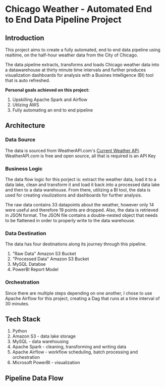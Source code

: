 # Chicago Weather - Automated End to End Data Pipeline Project

## Introduction
This project aims to create a fully automated, end to end data pipeline using realtime, on the half-hour weather data from the City of Chicago. 

The data pipeline extracts, transforms and loads Chicago weather data into a datawarehouse at thirty minute time intervals and further produces visualization dashboards for analysis with a Busines Intelligence (BI) tool that is auto refreshed.

**Personal goals achieved on this project:**
 1. Upskilling Apache Spark and Airflow
 2. Utilzing AWS
 3. Fully automating an end to end pipeline

## Architecture

### Data Source
The data is sourced from WeatherAPI.com's [Current Weather API](https://www.weatherapi.com/docs/). WeatherAPI.com is free and open source, all that is required is an API Key

### Business Logic
The data flow logic for this porject is: extract the weather data, load it to a data lake, clean and transform it and load it back into a processed data lake and then to a data warehouse. From there, utilizing a BI tool, the data is used for creating visulizations and dashboards for further analysis.

The raw data contains 33 datapoints about the weather, however only 14 were useful and therefore 19 points are dropped. Also, the data is retrieved in JSON format. The JSON file contains a double-nested object that needs to be flattened in order to properly write to the data warehouse.

### Data Destination
The data has four destinations along its journey through this pipeline. 

  1. "Raw Data" Amazon S3 Bucket
  2. "Processed Data" Amazon S3 Bucket
  3. MySQL Databse
  4. PowerBI Report Model

### Orchestration
Since there are multiple steps depending on one another, I chose to use Apache Airflow for this project, creating a Dag that runs at a time interval of 30 minutes.

## Tech Stack
  1. Python
  2. Amazon S3 - data lake storage
  3. MySQL - data warehousing
  4. Apache Spark - cleaning, transforming and writing data
  5. Apache Airflow - workflow scheduling, batch processing and orchestration
  6. Microsoft PowerBI - visualization

## Pipeline Data Flow



